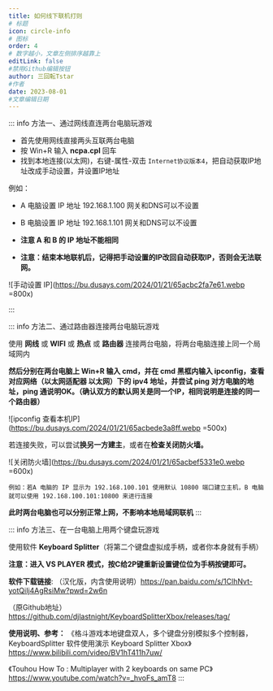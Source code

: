 ```yaml
---
title: 如何线下联机打则
# 标题
icon: circle-info
# 图标
order: 4
# 数字越小，文章左侧排序越靠上
editLink: false
#禁用Github编辑按钮
author: 三回転Tstar
#作者
date: 2023-08-01
#文章编辑日期
---
```


::: info 方法一、通过网线直连两台电脑玩游戏

- 首先使用网线直接两头互联两台电脑
- 按 Win+R 输入 **ncpa.cpl** 回车 
- 找到本地连接(以太网)，右键-属性-双击 `Internet协议版本4`，把自动获取IP地址改成手动设置，并设置IP地址

例如：
- A 电脑设置 IP 地址 192.168.1.100  网关和DNS可以不设置
- B 电脑设置 IP 地址 192.168.1.101  网关和DNS可以不设置
- **注意 A 和 B 的 IP 地址不能相同**

- **注意：结束本地联机后，记得把手动设置的IP改回自动获取IP，否则会无法联网。**

![手动设置 IP](https://bu.dusays.com/2024/01/21/65acbc2fa7e61.webp =800x)

:::

::: info 方法二、通过路由器连接两台电脑玩游戏

使用 **网线** 或 **WIFI** 或 **热点** 或 **路由器** 连接两台电脑，将两台电脑连接上同一个局域网内

**然后分别在两台电脑上 Win+R 输入 cmd，并在 cmd 黑框内输入 ipconfig，查看对应网络（以太网适配器 以太网）下的 ipv4 地址，并尝试 ping 对方电脑的地址，ping 通说明OK。（确认双方的默认网关是同一个IP，相同说明是连接的同一个路由器）**

![ipconfig 查看本机IP](https://bu.dusays.com/2024/01/21/65acbede3a8ff.webp =500x)

若连接失败，可以尝试**换另一方建主**，或者在**检查关闭防火墙。**

![关闭防火墙](https://bu.dusays.com/2024/01/21/65acbef5331e0.webp =600x)


`例如：若A 电脑的 IP 显示为 192.168.100.101 使用默认 10800 端口建立主机，B 电脑就可以使用 192.168.100.101:10800 来进行连接`

**此时两台电脑也可以分别正常上网，不影响本地局域网联机**
:::




::: info 方法三、在一台电脑上用两个键盘玩游戏

使用软件 **Keyboard Splitter**（将第二个键盘虚拟成手柄，或者你本身就有手柄） 

**注意：进入 VS PLAYER 模式，按C给2P键重新设置键位位为手柄按键即可。**

**软件下载链接**: 
（汉化版，内含使用说明）https://pan.baidu.com/s/1ClhNvt-yotQiIj4AgRsiMw?pwd=2w6n 

（原Github地址）https://github.com/djlastnight/KeyboardSplitterXbox/releases/tag/


**使用说明、参考：**
《格斗游戏本地键盘双人，多个键盘分别模拟多个控制器，KeyboardSplitter 软件使用演示 Keyboard Splitter Xbox》
https://www.bilibili.com/video/BV1hT411h7uw/

《Touhou How To : Multiplayer with 2 keyboards on same PC》
https://www.youtube.com/watch?v=_hvoFs_amT8
:::

